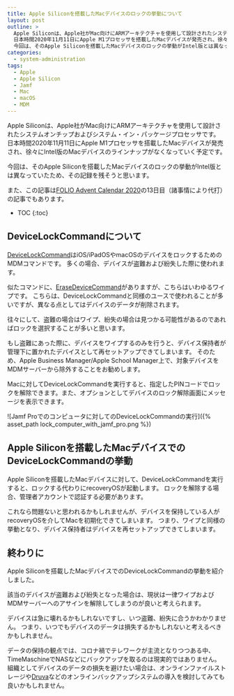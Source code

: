 ```yaml
---
title: Apple Siliconを搭載したMacデバイスのロックの挙動について
layout: post
outline: >
  Apple Siliconは、Apple社がMac向けにARMアーキテクチャを使用して設計されたシステムオンチップおよびシステム・イン・パッケージプロセッサです。
  日本時間2020年11月11日にApple M1プロセッサを搭載したMacデバイスが発売され、徐々にIntel版のMacデバイスのラインナップがなくなっていく予定です。
  今回は、そのApple Siliconを搭載したMacデバイスのロックの挙動がIntel版とは異なっていたため、その記録を残そうと思います。
categories:
  - system-administration
tags:
  - Apple
  - Apple Silicon
  - Jamf
  - Mac
  - macOS
  - MDM
---
```


Apple Siliconは、Apple社がMac向けにARMアーキテクチャを使用して設計されたシステムオンチップおよびシステム・イン・パッケージプロセッサです。
日本時間2020年11月11日にApple M1プロセッサを搭載したMacデバイスが発売され、徐々にIntel版のMacデバイスのラインナップがなくなっていく予定です。

今回は、そのApple Siliconを搭載したMacデバイスのロックの挙動がIntel版とは異なっていたため、その記録を残そうと思います。

また、この記事は[FOLIO Advent Calendar 2020](https://adventar.org/calendars/5553)の13日目（諸事情により代打）の記事でもあります。

* TOC
{:toc}

## DeviceLockCommandについて

[DeviceLockCommand](https://developer.apple.com/documentation/devicemanagement/lock_a_device)はiOS/iPadOSやmacOSのデバイスをロックするためのMDMコマンドです。
多くの場合、デバイスが盗難および紛失した際に使われます。

似たコマンドに、[EraseDeviceCommand](https://developer.apple.com/documentation/devicemanagement/erase_a_device)がありますが、こちらはいわゆるワイプです。
こちらは、DeviceLockCommandと同様のユースで使われることが多いですが、異なる点としてはデバイスのデータが削除されます。

往々にして、盗難の場合はワイプ、紛失の場合は見つかる可能性があるのであればロックを選択することが多いと思います。

もし盗難にあった際に、デバイスをワイプするのみを行うと、デバイス保持者が管理下に置かれたデバイスとして再セットアップできてしまいます。
そのため、Apple Business Manager/Apple School Manager上で、対象デバイスをMDMサーバーから除外することをお勧めします。

Macに対してDeviceLockCommandを実行すると、指定したPINコードでロックを解除できます。また、オプションとしてデバイスのロック解除画面にメッセージを表示できます。

![Jamf Proでのコンピュータに対してのDeviceLockCommandの実行]({% asset_path lock_computer_with_jamf_pro.png %})

## Apple Siliconを搭載したMacデバイスでのDeviceLockCommandの挙動

Apple Siliconを搭載したMacデバイスに対して、DeviceLockCommandを実行すると、ロックする代わりにrecoveryOSが起動します。
ロックを解除する場合、管理者アカウントで認証する必要があります。

これなら問題ないと思われるかもしれませんが、デバイスを保持している人がrecoveryOSを介してMacを初期化できてしまいます。
つまり、ワイプと同様の挙動となり、デバイス保持者はデバイスを再セットアップできてしまいます。

## 終わりに

Apple Siliconを搭載したMacデバイスでのDeviceLockCommandの挙動を紹介しました。

該当のデバイスが盗難および紛失となった場合は、現状は一律ワイプおよびMDMサーバーへのアサインを解除してしまうのが良いと考えられます。

デバイスは急に壊れるかもしれないですし、いつ盗難、紛失に合うかわかりません。
つまり、いつでもデバイスのデータは損失するかもしれないと考えるべきかもしれません。

データの保持の観点では、コロナ禍でテレワークが主流となりつつある中、TimeMaschineでNASなどにバックアップを取るのは現実的ではありません。
組織としてデバイスのデータの損失を避けたい場合は、オンラインファイルストレージや[Druva](https://www.druva.com/ja/)などのオンラインバックアップシステムの導入を検討してみても良いかもしれません。
